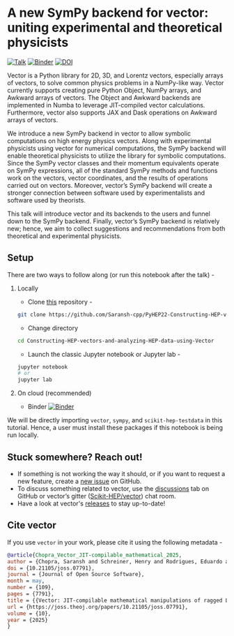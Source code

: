 # A new SymPy backend for vector: uniting experimental and theoretical physicists

[![Talk](https://img.shields.io/badge/PyHEP24-notebook_talk-blue?logo=github&logoColor=white&color=blue)](https://indico.cern.ch/event/1150631/contributions/5014393/)
[![Binder](https://mybinder.org/badge_logo.svg)](https://mybinder.org/v2/gh/Saransh-cpp/PyHEP24-vector-sympy-backend/HEAD?urlpath=lab/tree/talk.ipynb)
[![DOI](https://zenodo.org/badge/DOI/10.5281/zenodo.12655971.svg)](https://doi.org/10.5281/zenodo.12655971)

Vector is a Python library for 2D, 3D, and Lorentz vectors, especially arrays of vectors, to solve common physics problems in a NumPy-like way. Vector currently supports creating pure Python Object, NumPy arrays, and Awkward arrays of vectors. The Object and Awkward backends are implemented in Numba to leverage JIT-compiled vector calculations. Furthermore, vector also supports JAX and Dask operations on Awkward arrays of vectors.

We introduce a new SymPy backend in vector to allow symbolic computations on high energy physics vectors. Along with experimental physicists using vector for numerical computations, the SymPy backend will enable theoretical physicists to utilize the library for symbolic computations. Since the SymPy vector classes and their momentum equivalents operate on SymPy expressions, all of the standard SymPy methods and functions work on the vectors, vector coordinates, and the results of operations carried out on vectors. Moreover, vector’s SymPy backend will create a stronger connection between software used by experimentalists and software used by theorists.

This talk will introduce vector and its backends to the users and funnel down to the SymPy backend. Finally, vector’s SymPy backend is relatively new; hence, we aim to collect suggestions and recommendations from both theoretical and experimental physicists.

## Setup

There are two ways to follow along (or run this notebook after the talk) -

1. Locally

    - Clone [this](https://github.com/Saransh-cpp/PyHEP22-Constructing-HEP-vectors-and-analyzing-HEP-data-using-Vector.git) repository -
    ```bash
    git clone https://github.com/Saransh-cpp/PyHEP22-Constructing-HEP-vectors-and-analyzing-HEP-data-using-Vector.git
    ```

    - Change directory
    ```bash
    cd Constructing-HEP-vectors-and-analyzing-HEP-data-using-Vector
    ```

    - Launch the classic Jupyter notebook or Jupyter lab -
    ```bash
    jupyter notebook
    # or
    jupyter lab
    ```

2. On cloud (recommended)

    - Binder
[![Binder](https://mybinder.org/badge_logo.svg)](https://mybinder.org/v2/gh/Saransh-cpp/PyHEP24-vector-sympy-backend/HEAD?urlpath=lab/tree/talk.ipynb)

We will be directly importing `vector`, `sympy`, and `scikit-hep-testdata` in this tutorial. Hence, a user must install these packages if this notebook is being run locally.

## Stuck somewhere? Reach out!

- If something is not working the way it should, or if you want to request a new feature, create a [new issue](https://github.com/scikit-hep/vector/issues) on GitHub.
- To discuss something related to vector, use the [discussions](https://github.com/scikit-hep/vector/discussions/) tab on GitHub or vector’s gitter ([Scikit-HEP/vector](https://gitter.im/Scikit-HEP/vector)) chat room.
- Have a look at vector's [releases](https://github.com/scikit-hep/vector/releases) to stay up-to-date!

## Cite vector

If you use `vector` in your work, please cite it using the following metadata -

```bib
@article{Chopra_Vector_JIT-compilable_mathematical_2025,
author = {Chopra, Saransh and Schreiner, Henry and Rodrigues, Eduardo and Eschle, Jonas and Pivarski, Jim},
doi = {10.21105/joss.07791},
journal = {Journal of Open Source Software},
month = may,
number = {109},
pages = {7791},
title = {{Vector: JIT-compilable mathematical manipulations of ragged Lorentz vectors}},
url = {https://joss.theoj.org/papers/10.21105/joss.07791},
volume = {10},
year = {2025}
}
```
